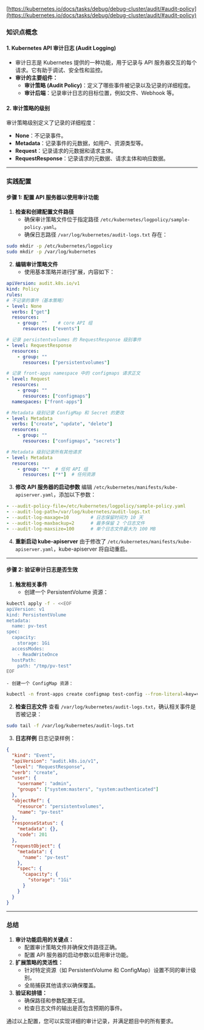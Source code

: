 [https://kubernetes.io/docs/tasks/debug/debug-cluster/audit/#audit-policy](https://kubernetes.io/docs/tasks/debug/debug-cluster/audit/#audit-policy)



### **知识点概念**
#### **1. Kubernetes API 审计日志 (Audit Logging)**
+ 审计日志是 Kubernetes 提供的一种功能，用于记录与 API 服务器交互的每个请求。它有助于调试、安全性和监控。
+ **审计的主要组件：**
    - **审计策略 (Audit Policy)**：定义了哪些事件被记录以及记录的详细程度。
    - **审计后端**：记录审计日志的目标位置，例如文件、Webhook 等。

#### **2. 审计策略的级别**
审计策略级别定义了记录的详细程度：

+ **None**：不记录事件。
+ **Metadata**：记录事件的元数据，如用户、资源类型等。
+ **Request**：记录请求的元数据和请求主体。
+ **RequestResponse**：记录请求的元数据、请求主体和响应数据。

---

### **实践配置**
#### **步骤 1: 配置 API 服务器以使用审计功能**
1. **检查和创建配置文件路径**
    - 确保审计策略文件位于指定路径 `/etc/kubernetes/logpolicy/sample-policy.yaml`。
    - 确保日志路径 `/var/log/kubernetes/audit-logs.txt` 存在： 

```bash
sudo mkdir -p /etc/kubernetes/logpolicy
sudo mkdir -p /var/log/kubernetes
```

2. **编辑审计策略文件**
    - 使用基本策略并进行扩展，内容如下： 

```yaml
apiVersion: audit.k8s.io/v1
kind: Policy
rules:
# 不记录的事件（基本策略）
- level: None
  verbs: ["get"]
  resources:
    - group: ""    # core API 组
      resources: ["events"]

# 记录 persistentvolumes 的 RequestResponse 级别事件
- level: RequestResponse
  resources:
    - group: ""
      resources: ["persistentvolumes"]

# 记录 front-apps namespace 中的 configmaps 请求正文
- level: Request
  resources:
    - group: ""
      resources: ["configmaps"]
  namespaces: ["front-apps"]

# Metadata 级别记录 ConfigMap 和 Secret 的更改
- level: Metadata
  verbs: ["create", "update", "delete"]
  resources:
    - group: ""
      resources: ["configmaps", "secrets"]

# Metadata 级别记录所有其他请求
- level: Metadata
  resources:
    - group: "*"  # 任何 API 组
      resources: ["*"]  # 任何资源
```

3. **修改 API 服务器的启动参数** 编辑 `/etc/kubernetes/manifests/kube-apiserver.yaml`，添加以下参数：

```yaml
- --audit-policy-file=/etc/kubernetes/logpolicy/sample-policy.yaml
- --audit-log-path=/var/log/kubernetes/audit-logs.txt
- --audit-log-maxage=10        # 日志保留时间为 10 天
- --audit-log-maxbackup=2      # 最多保留 2 个日志文件
- --audit-log-maxsize=100      # 单个日志文件最大为 100 MB
```

4. **重新启动 kube-apiserver** 由于修改了 `/etc/kubernetes/manifests/kube-apiserver.yaml`，kube-apiserver 将自动重启。

---

#### **步骤 2: 验证审计日志是否生效**
1. **触发相关事件**
    - 创建一个 PersistentVolume 资源：

```bash
kubectl apply -f - <<EOF
apiVersion: v1
kind: PersistentVolume
metadata:
  name: pv-test
spec:
  capacity:
    storage: 1Gi
  accessModes:
    - ReadWriteOnce
  hostPath:
    path: "/tmp/pv-test"
EOF
```

    - 创建一个 ConfigMap 资源：

```bash
kubectl -n front-apps create configmap test-config --from-literal=key=value
```

2. **检查日志文件** 查看 `/var/log/kubernetes/audit-logs.txt`，确认相关事件是否被记录：

```bash
sudo tail -f /var/log/kubernetes/audit-logs.txt
```

3. **日志样例** 日志记录样例：

```json
{
  "kind": "Event",
  "apiVersion": "audit.k8s.io/v1",
  "level": "RequestResponse",
  "verb": "create",
  "user": {
    "username": "admin",
    "groups": ["system:masters", "system:authenticated"]
  },
  "objectRef": {
    "resource": "persistentvolumes",
    "name": "pv-test"
  },
  "responseStatus": {
    "metadata": {},
    "code": 201
  },
  "requestObject": {
    "metadata": {
      "name": "pv-test"
    },
    "spec": {
      "capacity": {
        "storage": "1Gi"
      }
    }
  }
}
```

---

### **总结**
1. **审计功能启用的关键点：**
    - 配置审计策略文件并确保文件路径正确。
    - 配置 API 服务器的启动参数以启用审计功能。
2. **扩展策略的灵活性：**
    - 针对特定资源（如 PersistentVolume 和 ConfigMap）设置不同的审计级别。
    - 全局捕获其他请求以确保覆盖。
3. **验证和排错：**
    - 确保路径和参数配置无误。
    - 检查日志文件的输出是否包含预期的事件。

通过以上配置，您可以实现详细的审计记录，并满足题目中的所有要求。

